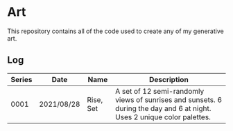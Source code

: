 # Art
This repository contains all of the code used to create any of my generative art.

## Log
| Series | Date | Name | Description |
| --- | --- | --- | --- |
| 0001 | 2021/08/28 | Rise, Set | A set of 12 semi-randomly views of sunrises and sunsets. 6 during the day and 6 at night. Uses 2 unique color palettes.
